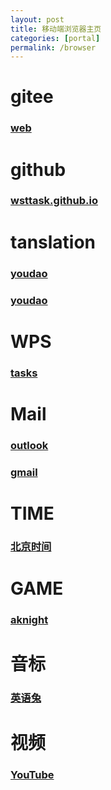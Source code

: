 ```yaml
---
layout: post
title: 移动端浏览器主页
categories: [portal]
permalink: /browser
---
```


# gitee

### [web](https://gitee.com/wsttask/web/tree/master)

# github

### [wsttask.github.io](https://wsttask.github.io/index.html)

# tanslation

### [youdao](https://fanyi.youdao.com/index.html#/)

### [youdao](https://m.youdao.com/)

# WPS

### [tasks](https://www.kdocs.cn/l/coVFRqQ7x1UZ)

# Mail

### [outlook](https://outlook.live.com/mail)

### [gmail](https://mail.google.com/mail)

# TIME

### [北京时间](https://beijing-time.org/)

# GAME

### [aknight](https://ak.hypergryph.com/)

# 音标

### [英语兔](https://www.bilibili.com/video/BV1iV411z7Nj/)

# 视频

### [YouTube](https://www.youtube.com/)
